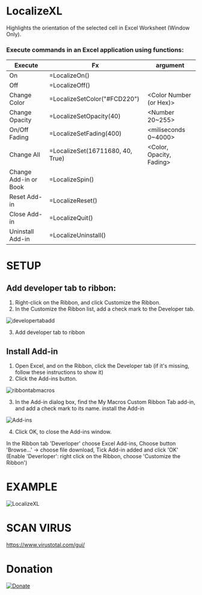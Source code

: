 # LocalizeXL
Highlights the orientation of the selected cell in Excel Worksheet (Window  Only).


### Execute commands in an Excel application using functions:
Execute | Fx | argument
---|---|---
On |	=LocalizeOn()	|
Off | =LocalizeOff() |
Change Color | =LocalizeSetColor("#FCD220")	| <Color Number (or Hex)>
Change Opacity |	=LocalizeSetOpacity(40)	| <Number 20~255>
On/Off Fading |	=LocalizeSetFading(400) |	<miliseconds 0~4000>
Change All |	=LocalizeSet(16711680, 40, True)	| <Color, Opacity, Fading>
Change Add-in or Book |	=LocalizeSpin() |
Reset Add-in |	=LocalizeReset() |
Close Add-in |	=LocalizeQuit()	|
Uninstall Add-in |	=LocalizeUninstall()	|

# SETUP

## Add developer tab to ribbon:
1. Right-click on the Ribbon, and click Customize the Ribbon.
2. In the Customize the Ribbon list, add a check mark to the Developer tab.

![developertabadd](https://user-images.githubusercontent.com/58664571/110081294-4d5b0100-7dbe-11eb-814b-946de593dc11.png)

3. Add developer tab to ribbon

## Install Add-in
1. Open Excel, and on the Ribbon, click the Developer tab (if it's missing, follow these instructions to show it)
2. Click the Add-ins button.

![ribbontabmacros](https://user-images.githubusercontent.com/58664571/110081583-b773a600-7dbe-11eb-81f4-8958c2999e31.png)

3. In the Add-in dialog box, find the My Macros Custom Ribbon Tab add-in, and add a check mark to its name.
install the Add-in

![Add-ins](https://user-images.githubusercontent.com/58664571/110081743-f73a8d80-7dbe-11eb-89c0-fc136b9573eb.jpg)

4. Click OK, to close the Add-ins window.


In the Ribbon tab 'Deverloper' choose Excel Add-ins, Choose button 'Browse...' -> choose file download, Tick Add-in added and click 'OK'
(Enable 'Deverloper': right click on the Ribbon, choose 'Customize the Ribbon')


# EXAMPLE

![LocalizeXL](https://user-images.githubusercontent.com/58664571/110070199-082dd380-7dac-11eb-8b9e-06707ddad1b8.gif)

# SCAN VIRUS
https://www.virustotal.com/gui/

# Donation

[![Donate](https://img.shields.io/badge/Donate-PayPal-green.svg)](https://www.paypal.com/paypalme/heissanbi)
